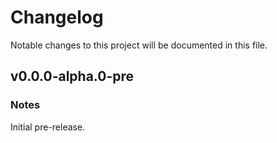 # Changelog

Notable changes to this project will be documented in this file.

## v0.0.0-alpha.0-pre

### Notes

Initial pre-release.
